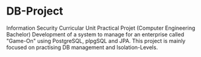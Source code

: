 # DB-Project
Information Security Curricular Unit Practical Projet (Computer Engineering Bachelor)
Development of a system to manage for an enterprise called "Game-On" using PostgreSQL, plpgSQL and JPA. 
This project is mainly focused on practising DB management and Isolation-Levels.
